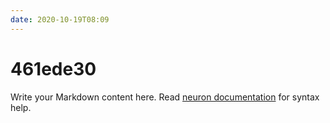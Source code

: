 ```yaml
---
date: 2020-10-19T08:09
---
```


# 461ede30

Write your Markdown content here. Read [neuron documentation](https://neuron.zettel.page/2011404.html) for syntax help.

